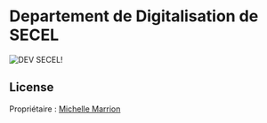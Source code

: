 # Departement de Digitalisation de SECEL

![DEV SECEL!](/Logo/4x/logo-DEV-%404x-8.png "Dev SECEL \"Departement de Digitalisation\"")

## License
Propriétaire : [Michelle Marrion](https://github.com/michelle-marrion/)